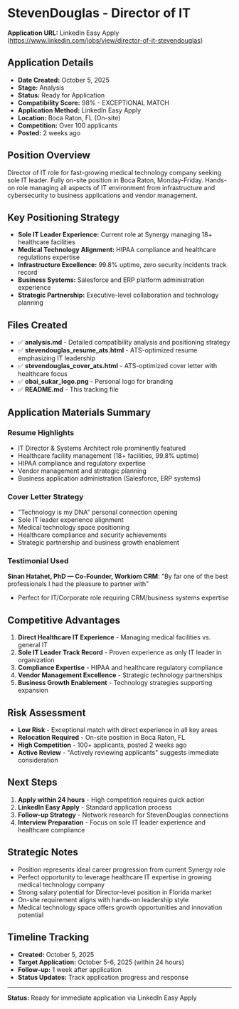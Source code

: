 # StevenDouglas - Director of IT

**Application URL:** LinkedIn Easy Apply (https://www.linkedin.com/jobs/view/director-of-it-stevendouglas)

## Application Details
- **Date Created:** October 5, 2025
- **Stage:** Analysis
- **Status:** Ready for Application
- **Compatibility Score:** 98% - EXCEPTIONAL MATCH
- **Application Method:** LinkedIn Easy Apply
- **Location:** Boca Raton, FL (On-site)
- **Competition:** Over 100 applicants
- **Posted:** 2 weeks ago

## Position Overview
Director of IT role for fast-growing medical technology company seeking sole IT leader. Fully on-site position in Boca Raton, Monday-Friday. Hands-on role managing all aspects of IT environment from infrastructure and cybersecurity to business applications and vendor management.

## Key Positioning Strategy
- **Sole IT Leader Experience:** Current role at Synergy managing 18+ healthcare facilities
- **Medical Technology Alignment:** HIPAA compliance and healthcare regulations expertise
- **Infrastructure Excellence:** 99.8% uptime, zero security incidents track record
- **Business Systems:** Salesforce and ERP platform administration experience
- **Strategic Partnership:** Executive-level collaboration and technology planning

## Files Created
- ✅ **analysis.md** - Detailed compatibility analysis and positioning strategy
- ✅ **stevendouglas_resume_ats.html** - ATS-optimized resume emphasizing IT leadership
- ✅ **stevendouglas_cover_ats.html** - ATS-optimized cover letter with healthcare focus
- ✅ **obai_sukar_logo.png** - Personal logo for branding
- ✅ **README.md** - This tracking file

## Application Materials Summary

### Resume Highlights
- IT Director & Systems Architect role prominently featured
- Healthcare facility management (18+ facilities, 99.8% uptime)
- HIPAA compliance and regulatory expertise
- Vendor management and strategic planning
- Business application administration (Salesforce, ERP systems)

### Cover Letter Strategy
- "Technology is my DNA" personal connection opening
- Sole IT leader experience alignment
- Medical technology space positioning
- Healthcare compliance and security achievements
- Strategic partnership and business growth enablement

### Testimonial Used
**Sinan Hatahet, PhD — Co-Founder, Workiom CRM**: "By far one of the best professionals I had the pleasure to partner with"
- Perfect for IT/Corporate role requiring CRM/business systems expertise

## Competitive Advantages
1. **Direct Healthcare IT Experience** - Managing medical facilities vs. general IT
2. **Sole IT Leader Track Record** - Proven experience as only IT leader in organization
3. **Compliance Expertise** - HIPAA and healthcare regulatory compliance
4. **Vendor Management Excellence** - Strategic technology partnerships
5. **Business Growth Enablement** - Technology strategies supporting expansion

## Risk Assessment
- **Low Risk** - Exceptional match with direct experience in all key areas
- **Relocation Required** - On-site position in Boca Raton, FL
- **High Competition** - 100+ applicants, posted 2 weeks ago
- **Active Review** - "Actively reviewing applicants" suggests immediate consideration

## Next Steps
1. **Apply within 24 hours** - High competition requires quick action
2. **LinkedIn Easy Apply** - Standard application process
3. **Follow-up Strategy** - Network research for StevenDouglas connections
4. **Interview Preparation** - Focus on sole IT leader experience and healthcare compliance

## Strategic Notes
- Position represents ideal career progression from current Synergy role
- Perfect opportunity to leverage healthcare IT expertise in growing medical technology company
- Strong salary potential for Director-level position in Florida market
- On-site requirement aligns with hands-on leadership style
- Medical technology space offers growth opportunities and innovation potential

## Timeline Tracking
- **Created:** October 5, 2025
- **Target Application:** October 5-6, 2025 (within 24 hours)
- **Follow-up:** 1 week after application
- **Status Updates:** Track application progress and response

---

**Status:** Ready for immediate application via LinkedIn Easy Apply